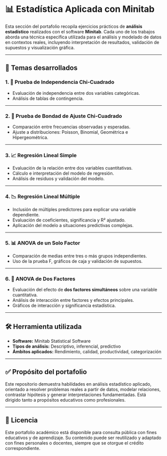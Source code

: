 # 📊 Estadística Aplicada con Minitab

Esta sección del portafolio recopila ejercicios prácticos de **análisis estadístico** realizados con el software **Minitab**. Cada uno de los trabajos aborda una técnica específica utilizada para el análisis y modelado de datos en contextos reales, incluyendo interpretación de resultados, validación de supuestos y visualización gráfica.

---

## 🧠 Temas desarrollados

### 1. 🧮 Prueba de Independencia Chi-Cuadrado
- Evaluación de independencia entre dos variables categóricas.
- Análisis de tablas de contingencia.


---

### 2. 🧪 Prueba de Bondad de Ajuste Chi-Cuadrado
- Comparación entre frecuencias observadas y esperadas.
- Ajuste a distribuciones: Poisson, Binomial, Geométrica e Hipergeométrica.

---

### 3. 📈 Regresión Lineal Simple
- Evaluación de la relación entre dos variables cuantitativas.
- Cálculo e interpretación del modelo de regresión.
- Análisis de residuos y validación del modelo.


---

### 4. 📉 Regresión Lineal Múltiple
- Inclusión de múltiples predictores para explicar una variable dependiente.
- Evaluación de coeficientes, significancia y R² ajustado.
- Aplicación del modelo a situaciones predictivas complejas.


---


### 5. 📊 ANOVA de un Solo Factor
- Comparación de medias entre tres o más grupos independientes.
- Uso de la prueba F, gráficos de caja y validación de supuestos.


---

### 6. 🧩 ANOVA de Dos Factores
- Evaluación del efecto de **dos factores simultáneos** sobre una variable cuantitativa.
- Análisis de interacción entre factores y efectos principales.
- Gráficos de interacción y significancia estadística.

---

## 🛠️ Herramienta utilizada

- **Software:** Minitab Statistical Software
- **Tipos de análisis:** Descriptivo, inferencial, predictivo
- **Ámbitos aplicados:** Rendimiento, calidad, productividad, categorización

---

## ✅ Propósito del portafolio

Este repositorio demuestra habilidades en análisis estadístico aplicado, orientado a resolver problemas reales a partir de datos, modelar relaciones, contrastar hipótesis y generar interpretaciones fundamentadas. Está dirigido tanto a propósitos educativos como profesionales.

---

## 📄 Licencia

Este portafolio académico está disponible para consulta pública con fines educativos y de aprendizaje. Su contenido puede ser reutilizado y adaptado con fines personales o docentes, siempre que se otorgue el crédito correspondiente.
